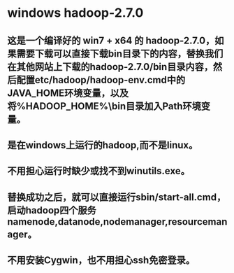# windows hadoop-2.7.0
## 这是一个编译好的 win7 + x64 的 hadoop-2.7.0，如果需要下载可以直接下载bin目录下的内容，替换我们在其他网站上下载的hadoop-2.7.0/bin目录内容，然后配置etc/hadoop/hadoop-env.cmd中的JAVA_HOME环境变量，以及将%HADOOP_HOME%\bin目录加入Path环境变量。
## 是在windows上运行的hadoop,而不是linux。
## 不用担心运行时缺少或找不到winutils.exe。
## 替换成功之后，就可以直接运行sbin/start-all.cmd，启动hadoop四个服务namenode,datanode,nodemanager,resourcemanager。
## 不用安装Cygwin，也不用担心ssh免密登录。
